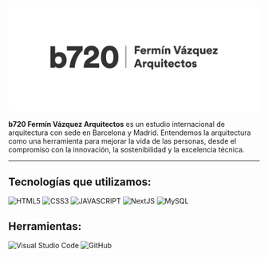 <div align="center">
  <img src ="banner-b720.svg" />
</div>

**b720 Fermín Vázquez Arquitectos** es un estudio internacional de arquitectura con sede en Barcelona y Madrid. Entendemos la arquitectura como una herramienta para mejorar la vida de las personas, desde el compromiso con la innovación, la sostenibilidad y la excelencia técnica.

- - - - - - - - - 

## Tecnologías que utilizamos:

![HTML5](https://img.shields.io/badge/html5-orange?style=for-the-badge&logo=html5&logoColor=ffffff) ![CSS3](https://img.shields.io/badge/css3-blue?style=for-the-badge&logo=css3&logoColor=ffffff) ![JAVASCRIPT](https://img.shields.io/badge/javascript-yellow?style=for-the-badge&logo=javascript&logoColor=ffffff) ![NextJS](https://img.shields.io/badge/nextjs-nada?style=for-the-badge&logo=nextdotjs&logoSize=auto&color=%23000) ![MySQL](https://img.shields.io/badge/mysql-4479A1.svg?style=for-the-badge&logo=mysql&logoColor=white)

## Herramientas:

![Visual Studio Code](https://img.shields.io/badge/Visual_Studio_Code-0078D4?style=for-the-badge&logo=visual%20studio%20code&logoColor=white) ![GitHub](https://img.shields.io/badge/github-%23121011.svg?style=for-the-badge&logo=github&logoColor=white) 

